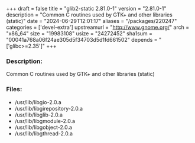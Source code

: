 +++
draft = false
title = "glib2-static 2.81.0-1"
version = "2.81.0-1"
description = "Common C routines used by GTK+ and other libraries (static)"
date = "2024-06-29T12:01:17"
aliases = "/packages/220247"
categories = ['devel-extra']
upstreamurl = "http://www.gnome.org/"
arch = "x86_64"
size = "19983108"
usize = "24272452"
sha1sum = "00041a768a06f24ae305d5f34703d5d1fd661502"
depends = "['glibc>=2.35']"
+++
### Description: 
Common C routines used by GTK+ and other libraries (static)

### Files: 
* /usr/lib/libgio-2.0.a
* /usr/lib/libgirepository-2.0.a
* /usr/lib/libglib-2.0.a
* /usr/lib/libgmodule-2.0.a
* /usr/lib/libgobject-2.0.a
* /usr/lib/libgthread-2.0.a
